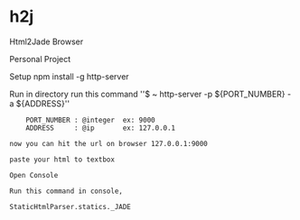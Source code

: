 # h2j
Html2Jade Browser

Personal Project

Setup 
	npm install -g http-server

Run
	in directory run this command
		''$ ~ http-server -p ${PORT_NUMBER} -a ${ADDRESS}'' 

		PORT_NUMBER : @integer 	ex: 9000
		ADDRESS		: @ip 		ex:	127.0.0.1

	now you can hit the url on browser 127.0.0.1:9000

	paste your html to textbox

	Open Console

	Run this command in console,

	StaticHtmlParser.statics._JADE	

